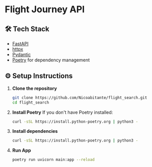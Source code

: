 #  Flight Journey API


## 🛠 Tech Stack

- [FastAPI](https://fastapi.tiangolo.com/)
- [httpx](https://www.python-httpx.org/)
- [Pydantic](https://docs.pydantic.dev/)
- [Poetry](https://python-poetry.org/) for dependency management

## ⚙️ Setup Instructions

1. **Clone the repository**

    ```bash
    git clone https://github.com/Nicoabitante/flight_search.git
    cd flight_search
    ```
2. **Install Poetry**
If you don't have Poetry installed:

    ```bash
    curl -sSL https://install.python-poetry.org | python3 -
    ```
3. **Install dependencies**
    ```bash
    curl -sSL https://install.python-poetry.org | python3 -
    ```
4. **Run App**
    ```bash
    poetry run uvicorn main:app --reload
    ```